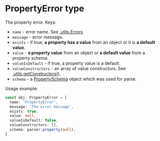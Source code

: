 # PropertyError type

The property error. Keys:

- `name` - error name. See [.utils.Errors](../utilities/errors.md).
- `message` - error message.
- `exists` - if true, **a property has a value** from an object or it is **a default value**.
- `value` - **a property value** from an object or **a default value** from a property schema.
- `valueIsDefault` - if true, a property value is a default.
- `valueConstructors` - an array of value constructors. See [.utils.getConstructors()](../utilities/get-constructors.md).
- `schema` - a [PropertySchema](./property-schema.md) object which was used for parse.

Usage example:

```typescript
const obj: PropertyError = {
  name: 'PropertyError',
  message: 'The error message',
  exists: true,
  value: null,
  valueIsDefault: false,
  valueConstructors: [],
  schema: parser.property(null),
}
```
